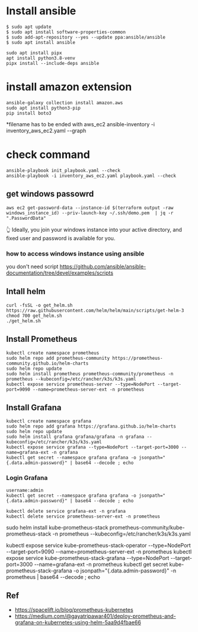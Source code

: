 # Install ansible
```
$ sudo apt update
$ sudo apt install software-properties-common
$ sudo add-apt-repository --yes --update ppa:ansible/ansible
$ sudo apt install ansible
```

```
sudo apt install pipx
apt install python3.8-venv
pipx install --include-deps ansible
```

# install amazon extension
```
ansible-galaxy collection install amazon.aws
sudo apt install python3-pip
pip install boto3
```

*filename has to be ended with aws_ec2
ansible-inventory -i inventory_aws_ec2.yaml --graph

# check command
```
ansible-playbook init_playbook.yaml --check
ansible-playbook -i inventory_aws_ec2.yaml playbook.yaml --check
```

## get windows passowrd
```
aws ec2 get-password-data --instance-id $(terraform output -raw windows_instance_id) --priv-launch-key ~/.ssh/demo.pem  | jq -r ".PasswordData"
```
👆
Ideally, you join your windows instance into your active directory, and fixed user and password is available for you.



### how to access windows instance using ansible
you don't need script
https://github.com/ansible/ansible-documentation/tree/devel/examples/scripts



## Intall helm
```
curl -fsSL -o get_helm.sh https://raw.githubusercontent.com/helm/helm/main/scripts/get-helm-3
chmod 700 get_helm.sh
./get_helm.sh
```

## Install Prometheus

```
kubectl create namespace prometheus
sudo helm repo add prometheus-community https://prometheus-community.github.io/helm-charts
sudo helm repo update
sudo helm install prometheus prometheus-community/prometheus -n prometheus --kubeconfig=/etc/rancher/k3s/k3s.yaml
kubectl expose service prometheus-server --type=NodePort --target-port=9090 --name=prometheus-server-ext -n prometheus
```


## Install Grafana

```
kubectl create namespace grafana
sudo helm repo add grafana https://grafana.github.io/helm-charts
sudo helm repo update
sudo helm install grafana grafana/grafana -n grafana --kubeconfig=/etc/rancher/k3s/k3s.yaml
kubectl expose service grafana --type=NodePort --target-port=3000 --name=grafana-ext -n grafana
kubectl get secret --namespace grafana grafana -o jsonpath="{.data.admin-password}" | base64 --decode ; echo
```

### Login Grafana
```
username:admin
kubectl get secret --namespace grafana grafana -o jsonpath="{.data.admin-password}" | base64 --decode ; echo
```

```
kubectl delete service grafana-ext -n grafana
kubectl delete service prometheus-server-ext -n prometheus
```

sudo helm install kube-prometheus-stack prometheus-community/kube-prometheus-stack -n prometheus --kubeconfig=/etc/rancher/k3s/k3s.yaml

kubectl expose service kube-prometheus-stack-operator --type=NodePort --target-port=9090 --name=prometheus-server-ext -n prometheus
kubectl expose service kube-prometheus-stack-grafana --type=NodePort --target-port=3000 --name=grafana-ext -n prometheus
kubectl get secret kube-prometheus-stack-grafana -o jsonpath="{.data.admin-password}" -n prometheus | base64 --decode ; echo


## Ref
- https://spacelift.io/blog/prometheus-kubernetes
- https://medium.com/@gayatripawar401/deploy-prometheus-and-grafana-on-kubernetes-using-helm-5aa9d4fbae66